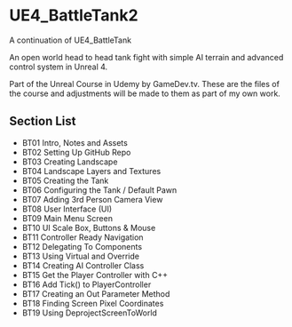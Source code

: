# UE4_BattleTank2
A continuation of UE4_BattleTank

An open world head to head tank fight with simple AI terrain and advanced control system in Unreal 4.

Part of the Unreal Course in Udemy by GameDev.tv. These are the files of the course and adjustments will be made to them as part of my own work.

## Section List
* BT01 Intro, Notes and Assets
* BT02 Setting Up GitHub Repo
* BT03 Creating Landscape
* BT04 Landscape Layers and Textures
* BT05 Creating the Tank
* BT06 Configuring the Tank / Default Pawn
* BT07 Adding 3rd Person Camera View
* BT08 User Interface (UI)
* BT09 Main Menu Screen
* BT10 UI Scale Box, Buttons & Mouse
* BT11 Controller Ready Navigation
* BT12 Delegating To Components
* BT13 Using Virtual and Override
* BT14 Creating AI Controller Class
* BT15 Get the Player Controller with C++
* BT16 Add Tick() to PlayerController
* BT17 Creating an Out Parameter Method
* BT18 Finding Screen Pixel Coordinates
* BT19 Using DeprojectScreenToWorld
